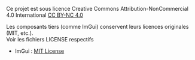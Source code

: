Ce projet est sous licence Creative Commons Attribution-NonCommercial 4.0 International [CC BY-NC 4.0](https://creativecommons.org/licenses/by-nc/4.0/)

Les composants tiers (comme ImGui) conservent leurs licences originales (MIT, etc.).  
Voir les fichiers LICENSE respectifs
- ImGui : [MIT License](/src/external/imgui/LICENSE.txt)
